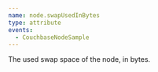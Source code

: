 ```yaml
---
name: node.swapUsedInBytes
type: attribute
events:
  - CouchbaseNodeSample
---
```


The used swap space of the node, in bytes.